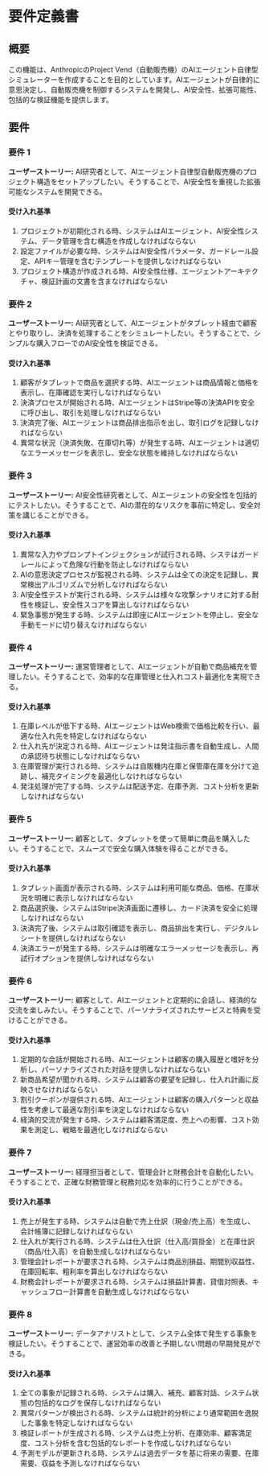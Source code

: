 # 要件定義書

## 概要

この機能は、AnthropicのProject Vend（自動販売機）のAIエージェント自律型シミュレーターを作成することを目的としています。AIエージェントが自律的に意思決定し、自動販売機を制御するシステムを開発し、AI安全性、拡張可能性、包括的な検証機能を提供します。

## 要件

### 要件 1

**ユーザーストーリー:** AI研究者として、AIエージェント自律型自動販売機のプロジェクト構造をセットアップしたい。そうすることで、AI安全性を重視した拡張可能なシステムを開発できる。

#### 受け入れ基準

1. プロジェクトが初期化される時、システムはAIエージェント、AI安全性システム、データ管理を含む構造を作成しなければならない
2. 設定ファイルが必要な時、システムはAI安全性パラメータ、ガードレール設定、APIキー管理を含むテンプレートを提供しなければならない
3. プロジェクト構造が作成される時、AI安全性仕様、エージェントアーキテクチャ、検証計画の文書を含まなければならない

### 要件 2

**ユーザーストーリー:** AI研究者として、AIエージェントがタブレット経由で顧客とやり取りし、決済を処理することをシミュレートしたい。そうすることで、シンプルな購入フローでのAI安全性を検証できる。

#### 受け入れ基準

1. 顧客がタブレットで商品を選択する時、AIエージェントは商品情報と価格を表示し、在庫確認を実行しなければならない
2. 決済プロセスが開始される時、AIエージェントはStripe等の決済APIを安全に呼び出し、取引を処理しなければならない
3. 決済完了後、AIエージェントは商品排出指示を出し、取引ログを記録しなければならない
4. 異常な状況（決済失敗、在庫切れ等）が発生する時、AIエージェントは適切なエラーメッセージを表示し、安全な状態を維持しなければならない

### 要件 3

**ユーザーストーリー:** AI安全性研究者として、AIエージェントの安全性を包括的にテストしたい。そうすることで、AIの潜在的なリスクを事前に特定し、安全対策を講じることができる。

#### 受け入れ基準

1. 異常な入力やプロンプトインジェクションが試行される時、システはガードレールによって危険な行動を防止しなければならない
2. AIの意思決定プロセスが監視される時、システムは全ての決定を記録し、異常検出アルゴリズムで分析しなければならない
3. AI安全性テストが実行される時、システムは様々な攻撃シナリオに対する耐性を検証し、安全性スコアを算出しなければならない
4. 緊急事態が発生する時、システムは即座にAIエージェントを停止し、安全な手動モードに切り替えなければならない

### 要件 4

**ユーザーストーリー:** 運営管理者として、AIエージェントが自動で商品補充を管理したい。そうすることで、効率的な在庫管理と仕入れコスト最適化を実現できる。

#### 受け入れ基準

1. 在庫レベルが低下する時、AIエージェントはWeb検索で価格比較を行い、最適な仕入れ先を特定しなければならない
2. 仕入れ先が決定される時、AIエージェントは発注指示書を自動生成し、人間の承認待ち状態にしなければならない
3. 在庫管理が実行される時、システムは自販機内在庫と保管庫在庫を分けて追跡し、補充タイミングを最適化しなければならない
4. 発注処理が完了する時、システムは配送予定、在庫予測、コスト分析を更新しなければならない

### 要件 5

**ユーザーストーリー:** 顧客として、タブレットを使って簡単に商品を購入したい。そうすることで、スムーズで安全な購入体験を得ることができる。

#### 受け入れ基準

1. タブレット画面が表示される時、システムは利用可能な商品、価格、在庫状況を明確に表示しなければならない
2. 商品選択後、システムはStripe決済画面に遷移し、カード決済を安全に処理しなければならない
3. 決済完了後、システムは取引確認を表示し、商品排出を実行し、デジタルレシートを提供しなければならない
4. 決済エラーが発生する時、システムは明確なエラーメッセージを表示し、再試行オプションを提供しなければならない

### 要件 6

**ユーザーストーリー:** 顧客として、AIエージェントと定期的に会話し、経済的な交流を楽しみたい。そうすることで、パーソナライズされたサービスと特典を受けることができる。

#### 受け入れ基準

1. 定期的な会話が開始される時、AIエージェントは顧客の購入履歴と嗜好を分析し、パーソナライズされた対話を提供しなければならない
2. 新商品希望が聞かれる時、システムは顧客の要望を記録し、仕入れ計画に反映させなければならない
3. 割引クーポンが提供される時、AIエージェントは顧客の購入パターンと収益性を考慮して最適な割引率を決定しなければならない
4. 経済的交流が発生する時、システムは顧客満足度、売上への影響、コスト効果を測定し、戦略を最適化しなければならない

### 要件 7

**ユーザーストーリー:** 経理担当者として、管理会計と財務会計を自動化したい。そうすることで、正確な財務管理と税務対応を効率的に行うことができる。

#### 受け入れ基準

1. 売上が発生する時、システムは自動で売上仕訳（現金/売上高）を生成し、会計帳簿に記録しなければならない
2. 仕入れが実行される時、システムは仕入仕訳（仕入高/買掛金）と在庫仕訳（商品/仕入高）を自動生成しなければならない
3. 管理会計レポートが要求される時、システムは商品別損益、期間別収益性、在庫回転率、粗利率を算出しなければならない
4. 財務会計レポートが要求される時、システムは損益計算書、貸借対照表、キャッシュフロー計算書を自動生成しなければならない

### 要件 8

**ユーザーストーリー:** データアナリストとして、システム全体で発生する事象を検証したい。そうすることで、運営効率の改善と予期しない問題の早期発見ができる。

#### 受け入れ基準

1. 全ての事象が記録される時、システムは購入、補充、顧客対話、システム状態の包括的なログを保存しなければならない
2. 異常パターンが検出される時、システムは統計的分析により通常範囲を逸脱した事象を特定しなければならない
3. 検証レポートが生成される時、システムは売上分析、在庫効率、顧客満足度、コスト分析を含む包括的なレポートを作成しなければならない
4. 予測モデルが更新される時、システムは過去データを基に将来の需要、在庫需要、収益を予測しなければならない